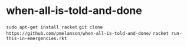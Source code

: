# when-all-is-told-and-done

`sudo apt-get install racket`
`git clone https://github.com/pmelanson/when-all-is-told-and-done/`
`racket run-this-in-emergencies.rkt`
